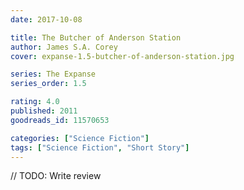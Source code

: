 ```yaml
---
date: 2017-10-08

title: The Butcher of Anderson Station
author: James S.A. Corey
cover: expanse-1.5-butcher-of-anderson-station.jpg

series: The Expanse
series_order: 1.5

rating: 4.0
published: 2011
goodreads_id: 11570653

categories: ["Science Fiction"]
tags: ["Science Fiction", "Short Story"]
---
```


// TODO: Write review
